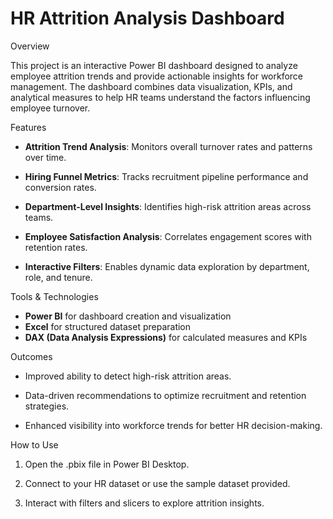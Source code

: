 # HR Attrition Analysis Dashboard

Overview

This project is an interactive Power BI dashboard designed to analyze employee attrition trends and provide actionable insights for workforce management. The dashboard combines data visualization, KPIs, and analytical measures to help HR teams understand the factors influencing employee turnover.

Features


- **Attrition Trend Analysis**: Monitors overall turnover rates and patterns over time.

- **Hiring Funnel Metrics**: Tracks recruitment pipeline performance and conversion rates.

- **Department-Level Insights**: Identifies high-risk attrition areas across teams.

- **Employee Satisfaction Analysis**: Correlates engagement scores with retention rates.

- **Interactive Filters**: Enables dynamic data exploration by department, role, and tenure.


Tools & Technologies



- **Power BI** for dashboard creation and visualization
- **Excel** for structured dataset preparation
- **DAX (Data Analysis Expressions)** for calculated measures and KPIs

Outcomes


- Improved ability to detect high-risk attrition areas.

- Data-driven recommendations to optimize recruitment and retention strategies.

- Enhanced visibility into workforce trends for better HR decision-making.

How to Use

1. Open the .pbix file in Power BI Desktop.

2. Connect to your HR dataset or use the sample dataset provided.

3. Interact with filters and slicers to explore attrition insights.
